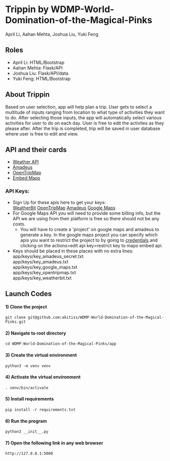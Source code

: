 # Trippin by WDMP-World-Domination-of-the-Magical-Pinks
April Li, Aahan Mehta, Joshua Liu, Yuki Feng

## Roles
- April Li: HTML/Bootstrap
- Aahan Mehta: Flask/API
- Joshua Liu: Flask/API/data
- Yuki Feng: HTML/Bootstrap

## About Trippin
Based on user selection, app will help plan a trip. User gets to select a multitude of inputs ranging from location to what type of activities they want to do. After selecting those inputs, the app will automatically select various activities for user to do on each day. User is free to edit the activites as they please after. After the trip is completed, trip will be saved in user database where user is free to edit and view.  

## API and their cards
- [Weather API](https://github.com/stuy-softdev/notes-and-code/blob/main/api_kb/411_on_weatherbit.md)
- [Amadeus](https://github.com/stuy-softdev/notes-and-code/blob/main/api_kb/411_on_Amadeus.md)
- [OpenTripMap](https://github.com/stuy-softdev/notes-and-code/blob/main/api_kb/411_on_OpenTripMap.md)
- [Embed Maps](https://github.com/stuy-softdev/notes-and-code/blob/main/api_kb/411_on_Maps-Embed.md)

### API Keys:     
- Sign Up for these apis here to get your keys:  
[WeatherBit](https://www.weatherbit.io/account/create) [OpenTripMap](https://opentripmap.io/docs) [Amadeus](https://developers.amadeus.com/register) [Google Maps](https://console.cloud.google.com/google/maps-apis/overview?project=reliable-proton-370822)
- For Google Maps API you will need to provide some billing info, but the API we are using from their platform is free so there should not be any costs.
  - You will have to create a 'project' on google maps and amadeus to generate a key. In the google maps project you can specify which apis you want to restrict the project to by going to [credentials](https://console.cloud.google.com/apis/credentials?) and clicking on the actions>edit api key>restrict key to maps embed api.
- Keys should be placed in these places with no extra lines:  
app/keys/key_amadeus_secret.txt  
app/keys/key_amadeus.txt  
app/keys/key_google_maps.txt  
app/keys/key_opentripmap.txt  
app/keys/key_weatherbit.txt  

## Launch Codes
#### 1) Clone the project
```
git clone git@github.com:akitiss/WDMP-World-Domination-of-the-Magical-Pinks.git
```

#### 2) Navigate to root directory
``` 
cd WDMP-World-Domination-of-the-Magical-Pinks/app
```

#### 3) Create the virtual environment
```
python3 -m venv venv
```

#### 4) Activate the virtual environment
```
. venv/bin/activate
```

#### 5) Install requirements
```
pip install -r requirements.txt
```

#### 6) Run the program

``` 
python3 __init__.py
```

#### 7) Open the following link in any web browser
```
http://127.0.0.1:5000
```
